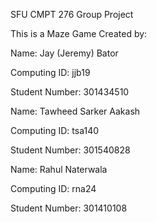 SFU CMPT 276 Group Project

This is a Maze Game Created by:

Name: Jay (Jeremy) Bator

Computing ID: jjb19

Student Number: 301434510

Name: Tawheed Sarker Aakash

Computing ID: tsa140

Student Number: 301540828

Name: Rahul Naterwala

Computing ID: rna24

Student Number: 301410108
